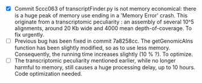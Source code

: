 - [X] Commit 5ccc063 of transcriptFinder.py is not memory economical: there is a huge peak of memory use ending in a 'Memory Error' crash. This originate from a transcriptomic peculiarity : an assembly of several 10^5 alignments, around 20 Kb wide and 4000 mean depth-of-coverage. To fix urgently.
- [ ] Previous bug has been fixed in commit 7a8258cc. The getGenomicAlns function has been slightly modified, so as to use less memory. Consequently, the running time increases slightly (10 % ?). To optimize.
- [ ] The transcriptomic peculiarity mentioned earlier, while no longer harmful to memory, still causes a huge processing delay, up to 10 hours. Code optimization needed.
